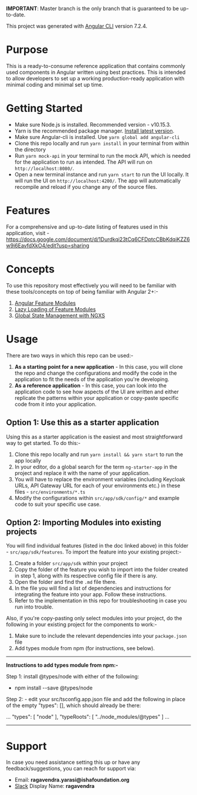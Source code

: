 **IMPORTANT**: Master branch is the only branch that is guaranteed to be up-to-date.

This project was generated with [Angular CLI](https://github.com/angular/angular-cli) version 7.2.4.

# Purpose

This is a ready-to-consume reference application that contains commonly used components in Angular written using best practices. This is intended to allow developers to set up a working production-ready application with minimal coding and minimal set up time.


# Getting Started

- Make sure Node.js is installed. Recommended version - v10.15.3.
- Yarn is the recommended package manager. [Install latest version](https://yarnpkg.com/en/docs/install#debian-stable).
- Make sure Angular-cli is installed. Use `yarn global add angular-cli`
- Clone this repo locally and run `yarn install` in your terminal from within the directory
- Run `yarn mock-api` in your terminal to run the mock API, which is needed for the application to run as intended. The API will run on `http://localhost:8080/`.
- Open a new terminal instance and run `yarn start` to run the UI locally. It will run the UI on `http://localhost:4200/`. The app will automatically recompile and reload if you change any of the source files.

# Features

For a comprehensive and up-to-date listing of features used in this application, visit - https://docs.google.com/document/d/1Durdkqi23tCq6CFDptcCBbKdqiKZZ6w9i6EavfdXkO4/edit?usp=sharing

# Concepts

To use this repository most effectively you will need to be familiar with these tools/concepts on top of being familiar with Angular 2+:-

1. [Angular Feature Modules](https://angular.io/guide/feature-modules)
2. [Lazy Loading of Feature Modules](https://angular.io/guide/lazy-loading-ngmodules)
3. [Global State Management with NGXS](https://ngxs.gitbook.io/ngxs)

# Usage

There are two ways in which this repo can be used:-
1)  **As a starting point for a new application** - In this case, you will clone the repo and change the configurations and modify the code in the application to fit the needs of the application you're developing.
2) **As a reference application** - In this case, you can look into the application code to see how aspects of the UI are written and either replicate the patterns within your application or copy-paste specific code from it into your application.

## Option 1: Use this as a starter application

Using this as a starter application is the easiest and most straightforward way to get started. To do this:-

1. Clone this repo locally and run `yarn install && yarn start` to run the app locally
2. In your editor, do a global search for the term `ng-starter-app` in the project and replace it with the name of your application.
3. You will have to replace the environment variables (including Keycloak URLs, API Gateway URL for each of your environments etc.) in these files - `src/environments/*.ts`
4. Modify the configurations within `src/app/sdk/config/*` and example code to suit your specific use case.


## Option 2: Importing Modules into existing projects

You will find individual features (listed in the doc linked above) in this folder - `src/app/sdk/features`. To import the feature into your existing project:-

1. Create a folder `src/app/sdk` within your project
2. Copy the folder of the feature you wish to import into the folder created in step 1, along with its respective config file if there is any.
3. Open the folder and find the `.md` file there. 
4. In the file you will find a list of dependencies and instructions for integrating the feature into your app. Follow these instructions. 
5. Refer to the implementation in this repo for troubleshooting in case you run into trouble.

Also, if you're copy-pasting only select modules into your project, do the following in your existing project for the components to work:-

1. Make sure to include the relevant dependencies into your `package.json` file
2. Add types module from npm (for instructions, see below).

---

**Instructions to add types module from npm:-**

Step 1: install @types/node with either of the following:

- npm install --save @types/node

Step 2: - edit your src/tsconfig.app.json file and add the following in place of the empty "types": [], which should already be there:

...
"types": [ "node" ],
"typeRoots": [ "../node_modules/@types" ]
...

---


# Support

In case you need assistance setting this up or have any feedback/suggestions, you can reach for support via:

+ Email: __ragavendra.yarasi@ishafoundation.org__
+ [Slack](https://isha-it.slack.com) Display Name: __ragavendra__